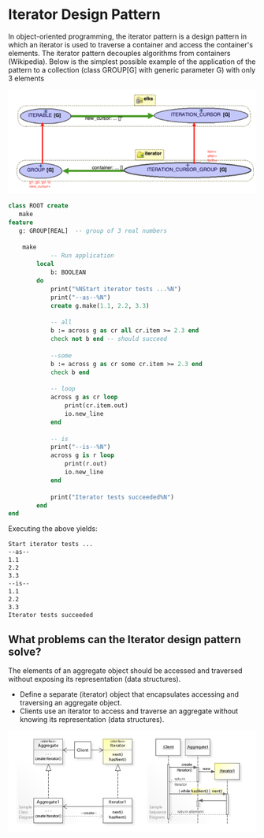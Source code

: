 # Iterator Design Pattern

In object-oriented programming, the iterator pattern is a design pattern in which an iterator is used to traverse a container and access the container's elements. The iterator pattern decouples algorithms from containers (Wikipedia). Below is the simplest possible example of the application of the pattern to a collection (class GROUP[G] with generic parameter G) with only 3 elements 

![](docs/iterator.png)

```eiffel
class ROOT create 
   make
feature
   g: GROUP[REAL]  -- group of 3 real numbers

	make
			-- Run application
		local
			b: BOOLEAN
		do
			print("%NStart iterator tests ...%N")
			print("--as--%N")
			create g.make(1.1, 2.2, 3.3)

			-- all
			b := across g as cr all cr.item >= 2.3 end
			check not b end -- should succeed

			--some
			b := across g as cr some cr.item >= 2.3 end
			check b end

			-- loop
			across g as cr loop
				print(cr.item.out)
				io.new_line
			end

			-- is
			print("--is--%N")
			across g is r loop
				print(r.out)
				io.new_line
			end

			print("Iterator tests succeeded%N")
		end
end
```

Executing the above yields:

```
Start iterator tests ...
--as--
1.1
2.2
3.3
--is--
1.1
2.2
3.3
Iterator tests succeeded
```

## What problems can the Iterator design pattern solve?

The elements of an aggregate object should be accessed and traversed without exposing its representation (data structures).

* Define a separate (iterator) object that encapsulates accessing and traversing an aggregate object.
* Clients use an iterator to access and traverse an aggregate without knowing its representation (data structures).

![](docs/uml-iterator.jpg)


